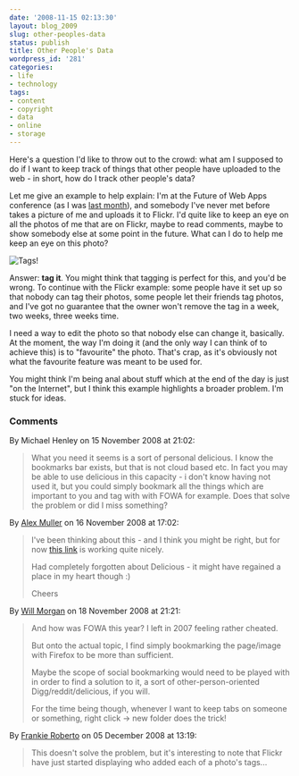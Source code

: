 ```yaml
---
date: '2008-11-15 02:13:30'
layout: blog_2009
slug: other-peoples-data
status: publish
title: Other People's Data
wordpress_id: '281'
categories:
- life
- technology
tags:
- content
- copyright
- data
- online
- storage
---
```


Here's a question I'd like to throw out to the crowd: what am I supposed to do
if I want to keep track of things that other people have uploaded to the web -
in short, how do I track other people's data?

Let me give an example to help explain: I'm at the Future of Web Apps
conference (as I was [last month](http://alex.mullr.net/blog/2008/09/im-going-to-fowa/)),
and somebody I've never met before takes a picture of me and uploads it to Flickr. I'd
quite like to keep an eye on all the photos of me that are on Flickr, maybe to
read comments, maybe to show somebody else at some point in the future. What
can I do to help me keep an eye on this photo?

![Tags!](http://s3.amazonaws.com/alexmuller/static/blog/2008-11-09-tag.png)

Answer: **tag it**. You might think that tagging is perfect for this, and
you'd be wrong. To continue with the Flickr example: some people have it set
up so that nobody can tag their photos, some people let their friends tag
photos, and I've got no guarantee that the owner won't remove the tag in a
week, two weeks, three weeks time.

I need a way to edit the photo so that nobody else can change it, basically.
At the moment, the way I'm doing it (and the only way I can think of to
achieve this) is to "favourite" the photo. That's crap, as it's obviously not
what the favourite feature was meant to be used for.

You might think I'm being anal about stuff which at the end of the day is just
"on the Internet", but I think this example highlights a broader problem. I'm
stuck for ideas.

### Comments ###

By Michael Henley on 15 November 2008 at 21:02:

> What you need it seems is a sort of personal delicious. I know the bookmarks bar
> exists, but that is not cloud based etc. In fact you may be able to use
> delicious in this capacity - i don't know having not used it, but you could
> simply bookmark all the things which are important to you and tag with with FOWA
> for example. Does that solve the problem or did I miss something?

By [Alex Muller](http://alex.mullr.net/blog/) on 16 November 2008 at 17:02:

> I've been thinking about this - and I think you might be right, but for now
> [this link](http://delicious.com/alexmuller/flickr+alexmuller) is working quite nicely.
> 
> Had completely forgotten about Delicious - it might have regained a place in my
> heart though :)
> 
> Cheers

By [Will Morgan](http://www.illmorgan.com/) on 18 November 2008 at 21:21:

> And how was FOWA this year? I left in 2007 feeling rather cheated.
> 
> But onto the actual topic, I find simply bookmarking the page/image with Firefox
> to be more than sufficient.
> 
> Maybe the scope of social bookmarking would need to be played with in order to
> find a solution to it, a sort of other-person-oriented Digg/reddit/delicious, if
> you will.
> 
> For the time being though, whenever I want to keep tabs on someone or something,
> right click -&gt; new folder does the trick!

By [Frankie Roberto](http://www.frankieroberto.com) on 05 December 2008 at 13:19:

> This doesn't solve the problem, but it's interesting to note that Flickr have
> just started displaying who added each of a photo's tags...
